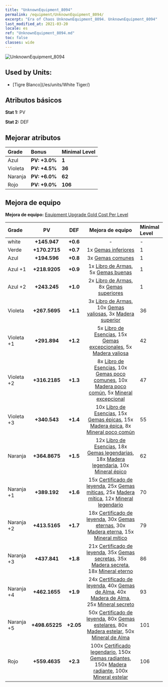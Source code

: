 ```yaml
---
title: "UnknownEquipment_8094"
permalink: /equipment/UnknownEquipment_8094/
excerpt: "Era of Chaos UnknownEquipment_8094. UnknownEquipment_8094"
last_modified_at: 2021-03-20
locale: es
ref: "UnknownEquipment_8094.md"
toc: false
classes: wide
---
```


  ![UnknownEquipment_8094](/images/e/e_8094.png)

## Used by Units:

* [Tigre Blanco](/es/units/White Tiger/) 


## Atributos básicos
 **Stat 1:** PV

 **Stat 2:** DEF

## Mejorar atributos

  |     Grade    |   Bonus | Minimal Level | 
  |:-------------|:--------|:--------------| 
  | Azul | **PV: +3.0%** | **1** | 
  | Violeta | **PV: +4.5%** | **36** | 
  | Naranja | **PV: +6.0%** | **62** | 
  | Rojo | **PV: +9.0%** | **106** | 


## Mejora de equipo
 **Mejora de equipo:** [Equipment Upgrade Gold Cost Per Level](/equipment/EquipmentUpgradeCostPerLevel/) 

  |          Grade      | PV | DEF | Mejora de equipo | Minimal Level |
  |:--------------------|:---------:|:---------:|:----------------:|:--------------|
  | white | **+145.947** | **+0.6** | - | - |
  | Verde | **+170.2715** | **+0.7** | 1x [Gemas inferiores](/es/Items/mat_4/) | 1 |
  | Azul | **+194.596** | **+0.8** | 3x [Gemas comunes](/es/Items/mat_10/) | 1 |
  | Azul +1 | **+218.9205** | **+0.9** | 1x [Libro de Armas](/es/Items/mat_18/), 5x [Gemas buenas](/es/Items/mat_16/) | 1 |
  | Azul +2 | **+243.245** | **+1.0** | 2x [Libro de Armas](/es/Items/mat_25/), 8x [Gemas superiores](/es/Items/mat_23/) | 1 |
  | Violeta | **+267.5695** | **+1.1** | 3x [Libro de Armas](/es/Items/mat_32/), 10x [Gemas valiosas](/es/Items/mat_30/), 3x [Madera superior](/es/Items/mat_20/) | 36 |
  | Violeta +1 | **+291.894** | **+1.2** | 5x [Libro de Esencias](/es/Items/mat_39/), 15x [Gemas excepcionales](/es/Items/mat_37/), 5x [Madera valiosa](/es/Items/mat_27/) | 42 |
  | Violeta +2 | **+316.2185** | **+1.3** | 8x [Libro de Esencias](/es/Items/mat_46/), 10x [Gemas poco comunes](/es/Items/mat_44/), 10x [Madera poco común](/es/Items/mat_41/), 5x [Mineral excepcional](/es/Items/mat_33/) | 47 |
  | Violeta +3 | **+340.543** | **+1.4** | 10x [Libro de Esencias](/es/Items/mat_53/), 15x [Gemas épicas](/es/Items/mat_51/), 15x [Madera épica](/es/Items/mat_48/), 8x [Mineral poco común](/es/Items/mat_40/) | 55 |
  | Naranja | **+364.8675** | **+1.5** | 12x [Libro de Esencias](/es/Items/mat_60/), 18x [Gemas legendarias](/es/Items/mat_58/), 18x [Madera legendaria](/es/Items/mat_55/), 10x [Mineral épico](/es/Items/mat_47/) | 62 |
  | Naranja +1 | **+389.192** | **+1.6** | 15x [Certificado de leyenda](/es/Items/mat_67/), 25x [Gemas míticas](/es/Items/mat_65/), 25x [Madera mítica](/es/Items/mat_62/), 12x [Mineral legendario](/es/Items/mat_54/) | 70 |
  | Naranja +2 | **+413.5165** | **+1.7** | 18x [Certificado de leyenda](/es/Items/mat_74/), 30x [Gemas eternas](/es/Items/mat_72/), 30x [Madera eterna](/es/Items/mat_69/), 15x [Mineral mítico](/es/Items/mat_61/) | 79 |
  | Naranja +3 | **+437.841** | **+1.8** | 21x [Certificado de leyenda](/es/Items/mat_81/), 35x [Gemas secretas](/es/Items/mat_79/), 35x [Madera secreta](/es/Items/mat_76/), 18x [Mineral eterno](/es/Items/mat_68/) | 86 |
  | Naranja +4 | **+462.1655** | **+1.9** | 24x [Certificado de leyenda](/es/Items/mat_88/), 40x [Gemas de Alma](/es/Items/mat_86/), 40x [Madera de Alma](/es/Items/mat_83/), 25x [Mineral secreto](/es/Items/mat_75/) | 93 |
  | Naranja +5 | **+498.65225** | **+2.05** | 50x [Certificado de leyenda](/es/Items/mat_95/), 80x [Gemas estelares](/es/Items/mat_93/), 80x [Madera estelar](/es/Items/mat_90/), 50x [Mineral de Alma](/es/Items/mat_82/) | 101 |
  | Rojo | **+559.4635** | **+2.3** | 100x [Certificado legendario](/es/Items/mat_102/), 150x [Gemas radiantes](/es/Items/mat_100/), 150x [Madera radiante](/es/Items/mat_97/), 100x [Mineral estelar](/es/Items/mat_89/) | 106 |

